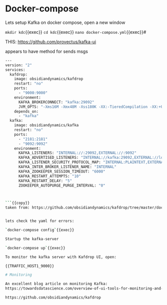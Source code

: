 # Docker-compose

Lets setup Kafka on docker compose, open a new window

`mkdir kdc`{{exec}}
`cd kdc`{{exec}}
`nano docker-compose.yml`{{exec}}#

THIS: https://github.com/provectus/kafka-ui

appears to have method for sends msgs

```sh
---
version: "2"
services:
  kafdrop:
    image: obsidiandynamics/kafdrop
    restart: "no"
    ports:
      - "9000:9000"
    environment:
      KAFKA_BROKERCONNECT: "kafka:29092"
      JVM_OPTS: "-Xms16M -Xmx48M -Xss180K -XX:-TieredCompilation -XX:+UseStringDeduplication -noverify"
    depends_on:
      - "kafka"
  kafka:
    image: obsidiandynamics/kafka
    restart: "no"
    ports:
      - "2181:2181"
      - "9092:9092"
    environment:
      KAFKA_LISTENERS: "INTERNAL://:29092,EXTERNAL://:9092"
      KAFKA_ADVERTISED_LISTENERS: "INTERNAL://kafka:29092,EXTERNAL://localhost:9092"
      KAFKA_LISTENER_SECURITY_PROTOCOL_MAP: "INTERNAL:PLAINTEXT,EXTERNAL:PLAINTEXT"
      KAFKA_INTER_BROKER_LISTENER_NAME: "INTERNAL"
      KAFKA_ZOOKEEPER_SESSION_TIMEOUT: "6000"
      KAFKA_RESTART_ATTEMPTS: "10"
      KAFKA_RESTART_DELAY: "5"
      ZOOKEEPER_AUTOPURGE_PURGE_INTERVAL: "0"



```{{copy}}
taken from: https://github.com/obsidiandynamics/kafdrop/tree/master/docker-compose/kafka-kafdrop


lets check the yaml for errors:

`docker-compose config`{{exec}}

Startup the kafka-server

`docker-compose up`{{exec}}

To monitor the kafka server with Kafdrop UI, open:

{{TRAFFIC_HOST1_9000}}

# Monitoring

An excellent blog article on monitoring Kafka:
https://towardsdatascience.com/overview-of-ui-tools-for-monitoring-and-management-of-apache-kafka-clusters-8c383f897e80

https://github.com/obsidiandynamics/kafdrop